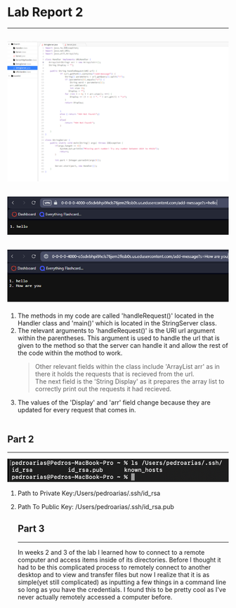 # Lab Report 2
---
![First Input](StringServercode.png)
---
![Code for StringServer](hello.PNG)
---
![Second Input](How%20are%20you.PNG)
---
1. The methods in my code are called 'handleRequest()' located in the Handler class and 'main()' which is located in the StringServer class.
2. The relevant arguments to 'handleRequest()' is the URI url argument within the parentheses. This argument is used to handle the url that is given to the method so that the server can handle it and allow the rest of the code within the mothod to work. <br>
   > Other relevant fields within the class include 'ArrayList<String> arr' as in there it holds the requests that is recieved from the url. <br>
   > The next field is the 'String Display' as it prepares the array list to correctly print out the requests it had recieved.<br>
3. The values of the 'Display' and 'arr' field change because they are updated for every request that comes in.<br><br>
## Part 2
---
![Command Line](https://github.com/Pedroo-A/CSE-15l-Lab-Report1/blob/main/Screenshot%202023-10-22%20at%2011.55.18%20PM.png)
1. Path to Private Key:/Users/pedroarias/.ssh/id_rsa
2. Path To Public Key: /Users/pedroarias/.ssh/id_rsa.pub

   ## Part 3
   ---
   In weeks 2 and 3 of the lab I learned how to connect to a remote computer and access items inside of its directories. Before I thought it had to be this complicated process to remotely connect to another desktop and to view and transfer files but now I realize that it is as simple(yet still complicated) as inputting a few things in a command line so long as you have the credentials. I found this to be pretty cool as I've never actually remotely accessed a computer before. 
